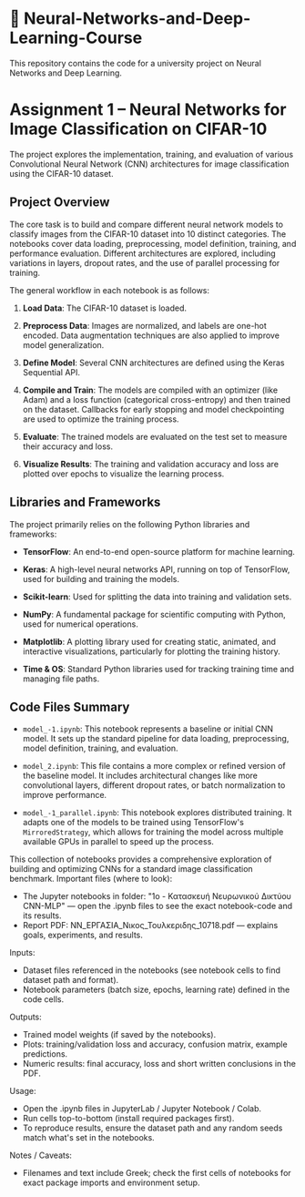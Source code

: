# 🧠 Neural-Networks-and-Deep-Learning-Course
This repository contains the code for a university project on Neural Networks and Deep Learning. 
# Assignment 1 – Neural Networks for Image Classification on CIFAR-10
The project explores the implementation, training, and evaluation of various Convolutional Neural Network (CNN) architectures for image classification using the CIFAR-10 dataset.

## Project Overview

The core task is to build and compare different neural network models to classify images from the CIFAR-10 dataset into 10 distinct categories. The notebooks cover data loading, preprocessing, model definition, training, and performance evaluation. Different architectures are explored, including variations in layers, dropout rates, and the use of parallel processing for training.

The general workflow in each notebook is as follows:

1. **Load Data**: The CIFAR-10 dataset is loaded.

2. **Preprocess Data**: Images are normalized, and labels are one-hot encoded. Data augmentation techniques are also applied to improve model generalization.

3. **Define Model**: Several CNN architectures are defined using the Keras Sequential API.

4. **Compile and Train**: The models are compiled with an optimizer (like Adam) and a loss function (categorical cross-entropy) and then trained on the dataset. Callbacks for early stopping and model checkpointing are used to optimize the training process.

5. **Evaluate**: The trained models are evaluated on the test set to measure their accuracy and loss.

6. **Visualize Results**: The training and validation accuracy and loss are plotted over epochs to visualize the learning process.

## Libraries and Frameworks

The project primarily relies on the following Python libraries and frameworks:

* **TensorFlow**: An end-to-end open-source platform for machine learning.

* **Keras**: A high-level neural networks API, running on top of TensorFlow, used for building and training the models.

* **Scikit-learn**: Used for splitting the data into training and validation sets.

* **NumPy**: A fundamental package for scientific computing with Python, used for numerical operations.

* **Matplotlib**: A plotting library used for creating static, animated, and interactive visualizations, particularly for plotting the training history.

* **Time & OS**: Standard Python libraries used for tracking training time and managing file paths.

## Code Files Summary

* `model_-1.ipynb`: This notebook represents a baseline or initial CNN model. It sets up the standard pipeline for data loading, preprocessing, model definition, training, and evaluation.

* `model_2.ipynb`: This file contains a more complex or refined version of the baseline model. It includes architectural changes like more convolutional layers, different dropout rates, or batch normalization to improve performance.

* `model_-1_parallel.ipynb`: This notebook explores distributed training. It adapts one of the models to be trained using TensorFlow's `MirroredStrategy`, which allows for training the model across multiple available GPUs in parallel to speed up the process.

This collection of notebooks provides a comprehensive exploration of building and optimizing CNNs for a standard image classification benchmark.
Important files (where to look):
- The Jupyter notebooks in folder: "1o - Κατασκευή Νευρωνικού Δικτύου CNN-MLP" — open the .ipynb files to see the exact notebook-code and its results.
- Report PDF: ΝΝ_ΕΡΓΑΣΙΑ_Νικος_Τουλκεριδης_10718.pdf — explains goals, experiments, and results.

Inputs:
- Dataset files referenced in the notebooks (see notebook cells to find dataset path and format).
- Notebook parameters (batch size, epochs, learning rate) defined in the code cells.

Outputs:
- Trained model weights (if saved by the notebooks).
- Plots: training/validation loss and accuracy, confusion matrix, example predictions.
- Numeric results: final accuracy, loss and short written conclusions in the PDF.

Usage:
- Open the .ipynb files in JupyterLab / Jupyter Notebook / Colab.
- Run cells top-to-bottom (install required packages first).
- To reproduce results, ensure the dataset path and any random seeds match what's set in the notebooks.

Notes / Caveats:
- Filenames and text include Greek; check the first cells of notebooks for exact package imports and environment setup.


